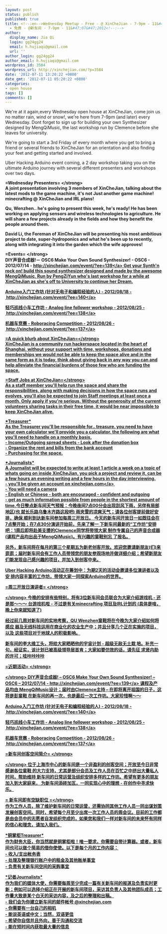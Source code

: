 ```yaml
---
layout: post
status: publish
published: true
title: <!--:en-->Wednesday Meetup - Free - @ XinCheJian - 7-9pm - 11&#47;07&#47;2012<!--:--><!--:zh-->周三例行创客分享
  - 免费 - @新车间 - 7-9pm - 11&#47;07&#47;2012<!--:-->
author:
  display_name: Jia Qi
  login: gg24gg24
  email: h.hujiaqi@gmail.com
  url: ''
author_login: gg24gg24
author_email: h.hujiaqi@gmail.com
wordpress_id: 3584
wordpress_url: http://xinchejian.com/?p=3584
date: '2012-07-11 13:20:22 +0800'
date_gmt: '2012-07-11 05:20:22 +0800'
categories:
- open house
tags: []
comments: []
---
```

<p><!--:en-->We're at it again,every Wednesday open house at XinCheJian, come join us no matter rain, wind or snow!, we're here from 7-9pm (and later) every Wednesday. Dont forget to sign up for building your own Synthesizer designed by MengQiMusic, the last workshop run by Clemence before she leaves for university.</p>
<p>We're going to start a 3rd Friday of every month where you get to bring a friend or several friends to XinCheJian for an orientation and also finding your feet and getting started and involved.</p>
<p>Uber Hacking Arduino event coming, a 2 day workshop taking you on the ultimate Arduino journey with several different presenters and workshops over two days.</p>
<p><strong> =Wednesday Presenters= <&#47;strong><br />
A joint presentation involving 3 members of XinCheJian, talking about the latest mods to the game machine, it's not Just another game machine! minecrafting @ XinCheJian and IRL plans!</p>
<p>Qu, Wenzhen.. he's going to present this week, he's ready! He has been working on applying sensors and wireless technologies to agriculture. He will share a few projects already in the fields and how they benefit the people around them.</p>
<p>David Li, the Foreman of XinCheJian will be presenting his most ambitious project to date, super-hydroponics and what he's been up to recently, along with integrating it into the garden which the wife approves!</p>
<p><strong>=Events= <&#47;strong><br />
DIY声音合成器!－ OSC6 Make Your Own Sound Synthesizer! - OSC6 - 2012&#47;07&#47;14 -&nbsp;<a href="http:&#47;&#47;xinchejian.com&#47;event&#47;?ee=139" target="_blank">http:&#47;&#47;xinchejian.com&#47;event&#47;?ee=139<&#47;a>&nbsp;Get your Synth'n rock on! build this sound synthesizer designed and made by the awesome MengQiMusic, Run by PengZiYun who's last workshop for a while at XinCheJian as she's off to University to continue her Dream.</p>
<p>Arduino入门工作坊 (针对无电子和编程经验的人) - 2012&#47;08&#47;18 -&nbsp;<a href="http:&#47;&#47;xinchejian.com&#47;event&#47;?ee=140" target="_blank">http:&#47;&#47;xinchejian.com&#47;event&#47;?ee=140<&#47;a></p>
<p>轻巧巡线小车工作坊 - Analog line follower workshop - 2012&#47;08&#47;25 -&nbsp;<a href="http:&#47;&#47;xinchejian.com&#47;event&#47;?ee=138" target="_blank">http:&#47;&#47;xinchejian.com&#47;event&#47;?ee=138<&#47;a></p>
<p>机器车竞赛 - Roboracing Competition - 2012&#47;08&#47;26 -&nbsp;<a href="http:&#47;&#47;xinchejian.com&#47;event&#47;?ee=137" target="_blank">http:&#47;&#47;xinchejian.com&#47;event&#47;?ee=137<&#47;a></p>
<p><strong>=A quick blurb about XinCheJian=<&#47;strong><br />
XinCheJian is a community run hackerspace located in the heart of Shanghai, without your support with time, workshops, donations and memberships we would not be able to keep the space alive and in the same form as it is today, think about giving back in any way you can and help alleviate the financial burdens of those few who are funding the space.</p>
<p><strong>=Staff Jobs at XinCheJian=<&#47;strong><br />
As a staff member you'll help run the space and share the responsibilities, along with making decisions in how the space runs and evolves, you'll also be expected to join Staff meetings at least once a month. Only apply if you're serious. Without the generosity of the current volunteers sharing tasks in their free time, it would be near impossible to keep XinCheJian alive.</p>
<p>*Treasurer*<br />
As the Treasurer you'll be responsible for.. treasure. you need to&nbsp;have your own calculator&nbsp;we'll provide you a calculator. the following are what you'll need to handle on a monthly basis.<br />
- Income&#47;Outgoing spread sheets - Look after the donation box<br />
- Organize the rent and bills from the bank account<br />
- Purchasing for the space.</p>
<p>*Journalists*<br />
A Journalist will be expected to write at least 1 article a week on a topic of whats going on inside XinCheJian, you pick a project and review it, can be a few hours an evening writing and a few hours in the day interviewing.<br />
- you'll be given an account on&nbsp;<a href="http:&#47;&#47;xinchejian.com&#47;" target="_blank">xinchejian.com<&#47;a>&nbsp;<br />
- You will need a camera<br />
- English or Chinese - both are encouraged - confident and outgoing<br />
- get as much information possible from people in the shortest amount of time.<!--:--><!--:zh-->今日整点新车间天气预报：今晚夜间7点00分会出现刮风下雨，另伴有局部地区(也 就长乐路乌鲁木齐路这段吧) 雨夹雪的凉爽天气；请各位创客提前做好安排，确保 顺利到达新车间参加每周三开放日。 今天的新车间开放日一如既往会在7点整开始；在7点30分演讲开始前，先来了解一 下新车间最新的&ldquo;工作坊&rdquo;安排吧：1周后即将赴美支援的Clemence同学将带领大家 制作专属自己的声音合成器(课程产品均出品于MengQiMusic)。有兴趣的童鞋别忘 了报名。</p>
<p>另外，新车间将在每月的第三个星期五为新老创客开放。欢迎您邀请新朋友(们)来 逛逛；届时新车间会有工作人员带领您的朋友参观场地并做详细介绍；希望新朋友 们能发现自己感兴趣的项目，并加入到创客中来。</p>
<p>Uber Hacking Arduino活动正在筹划中：为期2天的活动会邀请多位演讲者以及安 排内容丰富的工作坊，带领大家一同探索Arduino的世界。</p>
<p><strong>=周三开放日演讲者= <&#47;strong></p>
<p><strong><&#47;strong> 今晚的安排有些特别，将有3位新车间会员联合为大家介绍游戏机 - 还是那～～～ 台游戏机啦 - 不过是有关minecrafting 项目及IRL计划的 (具体是啥，晚上你来就知道了)</p>
<p>经过前几周对新车间的实地考察，QU Wenzhen童鞋将在今晚为大家介绍如何将感应 器及无线科技运用在商业化的农业生产中；并且分享几个正在实施的项目，以及 这些项目对于地球人的积极影响。</p>
<p>新车间的李大维工头，将给大家晒晒他的宇宙计划 - 超级无敌无土栽 培。补充一句，经证实，该计划已被高级领导层首肯；大家如要仿效的话，请先征 求贤内助的许可；哇咔咔咔咔</p>
<p><strong>=近期活动= <&#47;strong></p>
<p><strong><&#47;strong> DIY声音合成器! &ndash; OSC6 Make Your Own Sound Synthesizer! &ndash; OSC6 &ndash; 2012&#47;07&#47;14 -&nbsp;<a href="http:&#47;&#47;xinchejian.com&#47;event&#47;?ee=139" target="_blank">http:&#47;&#47;xinchejian.com&#47;event&#47;?ee=139<&#47;a>&nbsp;课程及产品均由 MengQiMusic设计；届时由Clemence主持 &ndash; 在即将离开祖国的日子，这将是彭童鞋 在新车间的再一次，也是最后一次工作坊。大家珍惜啊～～</p>
<p>Arduino入门工作坊 (针对无电子和编程经验的人) - 2012&#47;08&#47;18 -&nbsp;<a href="http:&#47;&#47;xinchejian.com&#47;event&#47;?ee=140" target="_blank">http:&#47;&#47;xinchejian.com&#47;event&#47;?ee=140<&#47;a></p>
<p>轻巧巡线小车工作坊 - Analog line follower workshop - 2012&#47;08&#47;25 -&nbsp;<a href="http:&#47;&#47;xinchejian.com&#47;event&#47;?ee=138" target="_blank">http:&#47;&#47;xinchejian.com&#47;event&#47;?ee=138<&#47;a></p>
<p>机器车竞赛 - Roboracing Competition - 2012&#47;08&#47;26 -&nbsp;<a href="http:&#47;&#47;xinchejian.com&#47;event&#47;?ee=137" target="_blank">http:&#47;&#47;xinchejian.com&#47;event&#47;?ee=137<&#47;a></p>
<p><strong>=新车间创客空间简介= <&#47;strong></p>
<p><strong><&#47;strong> 位于上海市中心的新车间是一个非盈利的创客空间；开放至今日非常感谢各位童鞋 的大力支持，尤其是部分会员及工作人员在百忙之中挤出大量私人时间，帮助维持 新车间的日常运营及组织安排多样的工作坊。希望有更多的朋友加入到大家庭来， 为新车间添砖加瓦，一同实现心中的理想 - 在创作中寻求快乐。</p>
<p><strong>= 新车间即有空缺职位 =<&#47;strong><br />
作为工作人员，除了维护新车间的日常运营，还需协同其他工作人员一同出谋划策发展创客空间。同时，希望每个月至少出席一次工作人员的周会议。目前的工作都是由会员中的志愿者自发组织完成的，如果您和我们一样对新车间的未来怀有同样的信心和理念，请加入我们。</p>
<p>*铜掌柜Treasurer*<br />
作为财务大臣，你当然就是铜掌柜啦！唯一要求，你需要自带计算器。或者，新车间也可以做个简易的借你使使。以下是每个月的工作内容：<br />
- 收入&#47;支出帐务表<br />
- 处理及整理银行账户中的租金及其他账单事宜<br />
- 负责有关新车间空间的采购事宜</p>
<p>*记者Journalists*<br />
作为我们的媒体大使，你需要每周至少完成一篇有关新车间的报道及负责实时更新；例如可以选择介绍正在开展的新车间项目，采访其负责人及其他团队成员；工作量大致是某个白天的采访内容，及之后的整理和出稿。<br />
- 我们会为你建立新车间的邮件帐号 @xinchejian.com<br />
- 你需要有一台自己的相机<br />
- 能说英语或中文；当然，双语更佳<br />
- 希望你自信并且外向，善于沟通和交流<br />
- 能在短时间内获取最大量的信息<!--:--></p>
